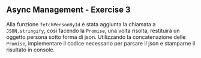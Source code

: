 ## Async Management - Exercise 3

Alla funzione `fetchPersonById` è stata aggiunta la chiamata a `JSON.stringify`, così facendo la `Promise`, una volta risolta, restituirà un oggetto persona sotto forma di json. Utilizzando la concatenazione delle `Promise`, implementare il codice necessario per parsare il json e stamparne il risultato in console.